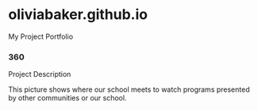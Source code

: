 # oliviabaker.github.io
My Project Portfolio

### 360


Project Description

This picture shows where our school meets to watch programs presented by other communities or our school. 

<script src='//vizor.io/static/scripts/vizor-360-embed.js' data-vizorurl='//vizor.io/embed/oliviabaker8127/high-school-auditorium'></script>
